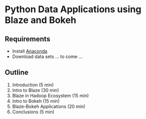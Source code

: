 # Python Data Applications using Blaze and Bokeh

## Requirements

- Install [Anaconda](http://continuum.io/downloads)
- Download data sets ... to come ...

## Outline

1. Introduction (5 min)
2. Intro to Blaze (30 min)
3. Blaze in Hadoop Ecosystem (15 min)
4. Intro to Bokeh (15 min)
5. Blaze-Bokeh Applications (20 min)
6. Conclusions (5 min)
